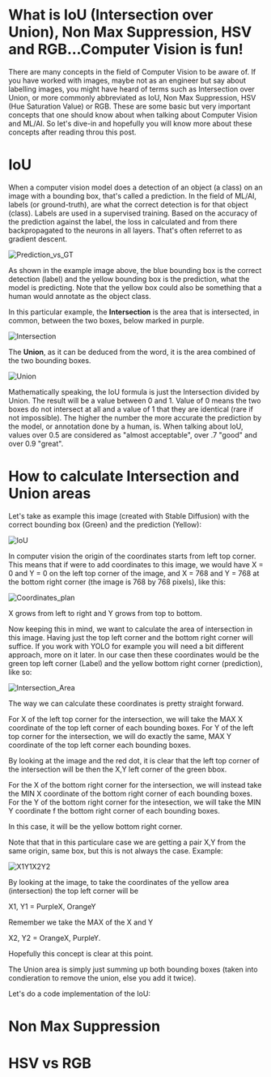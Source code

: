 # What is IoU (Intersection over Union), Non Max Suppression, HSV and RGB...Computer Vision is fun!

There are many concepts in the field of Computer Vision to be aware of. 
If you have worked with images, maybe not as an engineer but say about labelling images, you might have heard of terms such as Intersection over Union, or more commonly abbreviated as IoU, Non Max Suppression, HSV (Hue Saturation Value) or RGB. These are some basic but very important concepts that one should know about when talking about Computer Vision and ML/AI. So let's dive-in and hopefully you will know more about these concepts after reading throu this post. 

# IoU

When a computer vision model does a detection of an object (a class) on an image with a bounding box, that's called a prediction. 
In the field of ML/AI, labels (or ground-truth), are what the correct detection is for that object (class). Labels are used in a supervised training. Based on the accuracy of the prediction against the label, the loss in calculated and from there backpropagated to the neurons in all layers. That's often referret to as gradient descent. 

![Prediction_vs_GT](/images/IOU/Prediction.png) 

As shown in the example image above, the blue bounding box is the correct detection (label) and the yellow bounding box is the prediction, what the model is predicting. Note that the yellow box could also be something that a human would annotate as the object class.

In this particular example, the **Intersection** is the area that is intersected, in common, between the two boxes, below marked in purple.

![Intersection](/images/IOU/Intersection.png)

The **Union**, as it can be deduced from the word, it is the area combined of the two bounding boxes. 

![Union](/images/IOU/Union.png)

Mathematically speaking, the IoU formula is just the Intersection divided by Union. The result will be a value between 0 and 1. Value of 0 means the two boxes do not intersect at all and a value of 1 that they are identical (rare if not impossible). The higher the number the more accurate the prediction by the model, or annotation done by a human, is. When talking about IoU, values over 0.5 are considered as "almost acceptable", over .7 "good" and over 0.9 "great".

# How to calculate Intersection and Union areas

Let's take as example this image (created with Stable Diffusion) with the correct bounding box (Green) and the prediction (Yellow):

![IoU](/images/IOU/SD_Animal.png)

In computer vision the origin of the coordinates starts from left top corner. This means that if were to add coordinates to this image, we would have X = 0 and Y = 0 on the left top corner of the image, and X = 768 and Y = 768 at the bottom right corner (the image is 768 by 768 pixels), like this:

![Coordinates_plan](/images/IOU/SD_Animal_Coordinates.png)

X grows from left to right and Y grows from top to bottom. 

Now keeping this in mind, we want to calculate the area of intersection in this image. Having just the top left corner and the bottom right corner will suffice. If you work with YOLO for example you will need a bit different approach, more on it later. 
In our case then these coordinates would be the green top left corner (Label) and the yellow bottom right corner (prediction), like so:

![Intersection_Area](/images/IOU/Intersection_Area.PNG)

The way we can calculate these coordinates is pretty straight forward. 

For X of the left top corner for the intersection, we will take the MAX X coordinate of the top left corner of each bounding boxes. 
For Y of the left top corner for the intersection, we will do exactly the same, MAX Y coordinate of the top left corner each bounding boxes. 

By looking at the image and the red dot, it is clear that the left top corner of the intersection will be then the X,Y left corner of the green bbox. 

For the X of the bottom right corner for the intersection, we will instead take the MIN X coordinate of the bottom right corner of each bounding boxes.
For the Y of the bottom right corner for the intesection, we will take the MIN Y coordinate f the bottom right corner of each bounding boxes. 

In this case, it will be the yellow bottom right corner. 

Note that that in this particulare case we are getting a pair X,Y from the same origin, same box, but this is not always the case. Example:

![X1Y1X2Y2](/images/IOU/X1Y1X2Y2.PNG)

By looking at the image, to take the coordinates of the yellow area (intersection) the top left corner will be

X1, Y1 = PurpleX, OrangeY

Remember we take the MAX of the X and Y

X2, Y2 = OrangeX, PurpleY. 

Hopefully this concept is clear at this point. 

The Union area is simply just summing up both bounding boxes (taken into condieration to remove the union, else you add it twice). 

Let's do a code implementation of the IoU:






# Non Max Suppression



# HSV vs RGB





